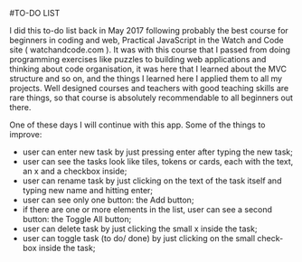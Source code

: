 #TO-DO LIST

I did this to-do list back in May 2017 following probably the best course for beginners in coding and web, Practical JavaScript in the Watch and Code site ( watchandcode.com ). It was with this course that I passed from doing programming exercises like puzzles to building web applications and thinking about code organisation, it was here that I learned about the MVC structure and so on, and the things I learned here I applied them to all my projects. Well designed courses and teachers with good teaching skills are rare things, so that course is absolutely recommendable to all beginners out there.


One of these days I will continue with this app. Some of the things to improve:
* user can enter new task by just pressing enter after typing the new task;
* user can see the tasks look like tiles, tokens or cards, each with the text, an x and a checkbox inside;
* user can rename task by just clicking on the text of the task itself and typing new name and hitting enter;
* user can see only one button: the Add button;
* if there are one or more elements in the list, user can see a second button: the Toggle All button;
* user can delete task by just clicking the small x inside the task;
* user can toggle task (to do/ done) by just clicking on the small check-box inside the task;
